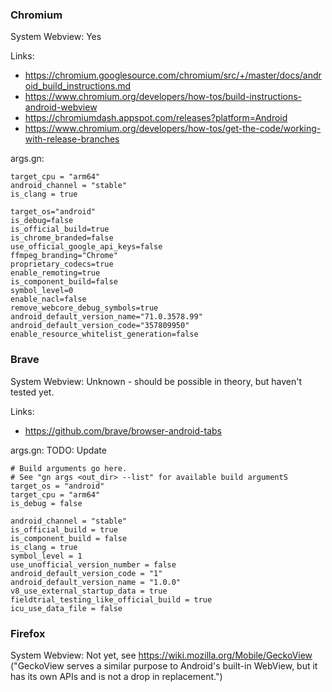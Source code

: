 ### Chromium
System Webview: Yes

Links:
* https://chromium.googlesource.com/chromium/src/+/master/docs/android_build_instructions.md
* https://www.chromium.org/developers/how-tos/build-instructions-android-webview
* https://chromiumdash.appspot.com/releases?platform=Android
* https://www.chromium.org/developers/how-tos/get-the-code/working-with-release-branches

args.gn:
```
target_cpu = "arm64"
android_channel = "stable"
is_clang = true

target_os="android"
is_debug=false
is_official_build=true
is_chrome_branded=false
use_official_google_api_keys=false
ffmpeg_branding="Chrome"
proprietary_codecs=true
enable_remoting=true
is_component_build=false
symbol_level=0
enable_nacl=false
remove_webcore_debug_symbols=true
android_default_version_name="71.0.3578.99"
android_default_version_code="357809950"
enable_resource_whitelist_generation=false
```

### Brave
System Webview: Unknown - should be possible in theory, but haven't tested yet.

Links:
* https://github.com/brave/browser-android-tabs

args.gn: TODO: Update
```
# Build arguments go here.
# See "gn args <out_dir> --list" for available build argumentS
target_os = "android"
target_cpu = "arm64"
is_debug = false

android_channel = "stable"
is_official_build = true
is_component_build = false
is_clang = true
symbol_level = 1
use_unofficial_version_number = false
android_default_version_code = "1"
android_default_version_name = "1.0.0"
v8_use_external_startup_data = true
fieldtrial_testing_like_official_build = true
icu_use_data_file = false
```


### Firefox
System Webview: Not yet, see https://wiki.mozilla.org/Mobile/GeckoView ("GeckoView serves a similar purpose to Android's built-in WebView, but it has its own APIs and is not a drop in replacement.")